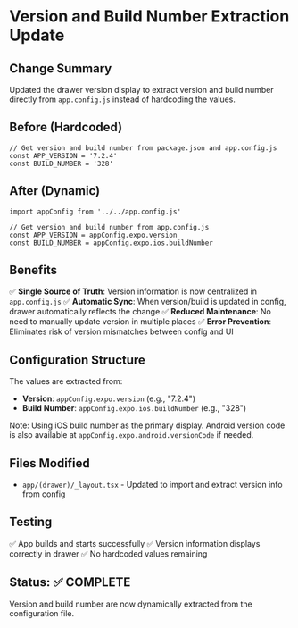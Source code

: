 # Version and Build Number Extraction Update

## Change Summary

Updated the drawer version display to extract version and build number directly from `app.config.js` instead of hardcoding the values.

## Before (Hardcoded)

```tsx
// Get version and build number from package.json and app.config.js
const APP_VERSION = '7.2.4'
const BUILD_NUMBER = '328'
```

## After (Dynamic)

```tsx
import appConfig from '../../app.config.js'

// Get version and build number from app.config.js
const APP_VERSION = appConfig.expo.version
const BUILD_NUMBER = appConfig.expo.ios.buildNumber
```

## Benefits

✅ **Single Source of Truth**: Version information is now centralized in `app.config.js`
✅ **Automatic Sync**: When version/build is updated in config, drawer automatically reflects the change
✅ **Reduced Maintenance**: No need to manually update version in multiple places
✅ **Error Prevention**: Eliminates risk of version mismatches between config and UI

## Configuration Structure

The values are extracted from:

- **Version**: `appConfig.expo.version` (e.g., "7.2.4")
- **Build Number**: `appConfig.expo.ios.buildNumber` (e.g., "328")

Note: Using iOS build number as the primary display. Android version code is also available at `appConfig.expo.android.versionCode` if needed.

## Files Modified

- `app/(drawer)/_layout.tsx` - Updated to import and extract version info from config

## Testing

✅ App builds and starts successfully
✅ Version information displays correctly in drawer
✅ No hardcoded values remaining

## Status: ✅ COMPLETE

Version and build number are now dynamically extracted from the configuration file.
